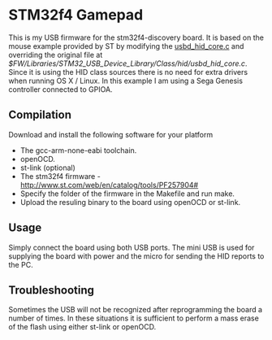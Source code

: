 STM32f4 Gamepad
===============

This is my USB firmware for the stm32f4-discovery board. It is based on the mouse example provided by ST by modifying the [usbd_hid_core.c](https://github.com/guitarfriiik/stm32f4_Gamepad/blob/master/usbd_hid_core.c) and overriding the original file at *$FW/Libraries/STM32_USB_Device_Library/Class/hid/usbd_hid_core.c*. Since it is using the HID class sources there is no need for extra drivers when running OS X / Linux. In this example I am using a Sega Genesis controller connected to GPIOA.

Compilation
-----------
Download and install the following software for your platform
  * The gcc-arm-none-eabi toolchain.
  * openOCD.
  * st-link (optional)
  * The stm32f4 firmware - http://www.st.com/web/en/catalog/tools/PF257904#
  * Specify the folder of the firmware in the Makefile and run make.
  * Upload the resuling binary to the board using openOCD or st-link.

Usage
-----
Simply connect the board using both USB ports. The mini USB is used for supplying the board with power and the micro for sending the HID reports to the PC.

Troubleshooting
---------------
Sometimes the USB will not be recognized after reprogramming the board a number of times. In these situations it is sufficient to perform a mass erase of the flash using either st-link or openOCD.  

